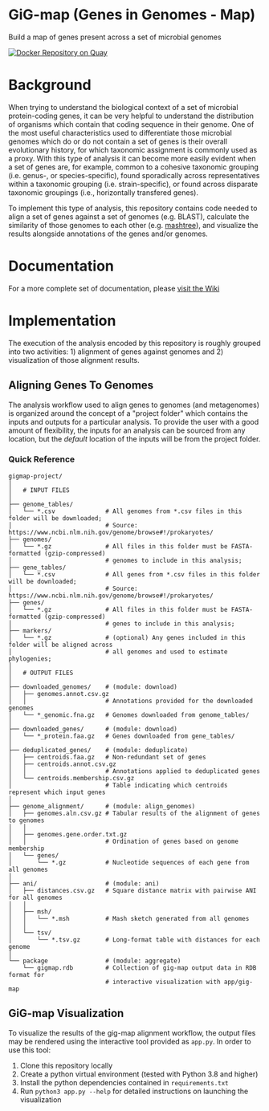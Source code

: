 # GiG-map (Genes in Genomes - Map)
Build a map of genes present across a set of microbial genomes

[![Docker Repository on Quay](https://quay.io/repository/hdc-workflows/gig-map/status "Docker Repository on Quay")](https://quay.io/repository/hdc-workflows/gig-map)

# Background

When trying to understand the biological context of a set of microbial protein-coding
genes, it can be very helpful to understand the distribution of organisms which contain
that coding sequence in their genome. One of the most useful characteristics used to
differentiate those microbial genomes which do or do not contain a set of genes is their
overall evolutionary history, for which taxonomic assignment is commonly used as a proxy.
With this type of analysis it can become more easily evident when a set of genes are,
for example, common to a cohesive taxonomic grouping (i.e. genus-, or species-specific),
found sporadically across representatives within a taxonomic grouping (i.e. strain-specific),
or found across disparate taxonomic groupings (i.e., horizontally transfered genes).

To implement this type of analysis, this repository contains code needed to align a set
of genes against a set of genomes (e.g. BLAST), calculate the similarity of those genomes
to each other (e.g. [mashtree](https://github.com/lskatz/mashtree)), and visualize the
results alongside annotations of the genes and/or genomes.

# Documentation

For a more complete set of documentation, please [visit the Wiki](https://github.com/FredHutch/gig-map/wiki)

# Implementation

The execution of the analysis encoded by this repository is roughly grouped into two
activities: 1) alignment of genes against genomes and 2) visualization of those alignment
results. 

## Aligning Genes To Genomes

The analysis workflow used to align genes to genomes (and metagenomes) is organized around
the concept of a "project folder" which contains the inputs and outputs for a particular
analysis. To provide the user with a good amount of flexibility, the inputs for an analysis
can be sourced from any location, but the _default_ location of the inputs will be from
the project folder.

### Quick Reference

```
gigmap-project/
│
│   # INPUT FILES
│
├── genome_tables/
│   └── *.csv              # All genomes from *.csv files in this folder will be downloaded;
│                          # Source: https://www.ncbi.nlm.nih.gov/genome/browse#!/prokaryotes/
├── genomes/
│   └── *.gz               # All files in this folder must be FASTA-formatted (gzip-compressed)
│                          # genomes to include in this analysis;
├── gene_tables/
│   └── *.csv              # All genes from *.csv files in this folder will be downloaded;
│                          # Source: https://www.ncbi.nlm.nih.gov/genome/browse#!/prokaryotes/
├── genes/
│   └── *.gz               # All files in this folder must be FASTA-formatted (gzip-compressed)
│                          # genes to include in this analysis;
├── markers/
│   └── *.gz               # (optional) Any genes included in this folder will be aligned across
│                          # all genomes and used to estimate phylogenies;
│
│   # OUTPUT FILES
│
├── downloaded_genomes/    # (module: download)
│   ├── genomes.annot.csv.gz
│   │                      # Annotations provided for the downloaded genomes
│   └── *_genomic.fna.gz   # Genomes downloaded from genome_tables/
│
├── downloaded_genes/      # (module: download)
│   └── *_protein.faa.gz   # Genes downloaded from gene_tables/
│
├── deduplicated_genes/    # (module: deduplicate)
│   ├── centroids.faa.gz   # Non-redundant set of genes 
│   ├── centroids.annot.csv.gz 
│   │                      # Annotations applied to deduplicated genes
│   └── centroids.membership.csv.gz
│                          # Table indicating which centroids represent which input genes
│
├── genome_alignment/      # (module: align_genomes)
│   ├── genomes.aln.csv.gz # Tabular results of the alignment of genes to genomes
│   │                      
│   ├── genomes.gene.order.txt.gz
│   │                      # Ordination of genes based on genome membership
│   └── genes/
│       └── *.gz           # Nucleotide sequences of each gene from all genomes
│ 
├── ani/                   # (module: ani)
│   ├── distances.csv.gz   # Square distance matrix with pairwise ANI for all genomes
│   │
│   ├── msh/
│   │   └── *.msh          # Mash sketch generated from all genomes
│   │
│   └── tsv/
│       └── *.tsv.gz       # Long-format table with distances for each genome
│
└── package                # (module: aggregate)
    └── gigmap.rdb         # Collection of gig-map output data in RDB format for
                           # interactive visualization with app/gig-map
```

## GiG-map Visualization

To visualize the results of the gig-map alignment workflow, the output files may be
rendered using the interactive tool provided as `app.py`. In order to use this tool:

1. Clone this repository locally
2. Create a python virtual environment (tested with Python 3.8 and higher)
3. Install the python dependencies contained in `requirements.txt`
4. Run `python3 app.py --help` for detailed instructions on launching the visualization


